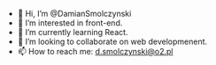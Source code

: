 - 👋 Hi, I’m @DamianSmolczynski
- 👀 I’m interested in front-end.
- 🌱 I’m currently learning React.
- 💞️ I’m looking to collaborate on web developmenent.
- 📫 How to reach me: d.smolczynski@o2.pl

<!---
DamianSmolczynski/DamianSmolczynski is a ✨ special ✨ repository because its `README.md` (this file) appears on your GitHub profile.
You can click the Preview link to take a look at your changes.
--->
